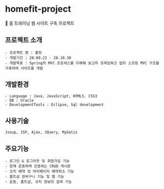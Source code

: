# homefit-project
:runner: 홈 트레이닝 웹 사이트 구축 프로젝트 
## 프로젝트 소개
```
- 프로젝트 명 : 홈핏
- 개발기간 : 20.09.21 - 20.10.30
- 개발목표 : Spring의 MVC 프로세스를 이해해 보고자 프레임워크 없이 스프링 MVC 구조를 구축하여 사이트를 개발
```

## 개발환경
```
- Language : Java, JavaScript, HTML5, CSS3
- DB : Oracle 
- DevelopmentTools : Eclipse, Sql development
```
## 사용기술
```
Jsoup, JSP, Ajax, JQuery, Mybatis
```
## 주요기능
```
- 로그인 & 로그아웃 및 회원가입 기능
- 함께 운동하며 인증하는 CRUD 게시판
- 코치 예약 및 마이페이지 예약취소 기능
- 홈트샵 장바구니 기능 및 찜 기능
- 운동, 홈트샵, 코치 정보의 검색 기능 
```
